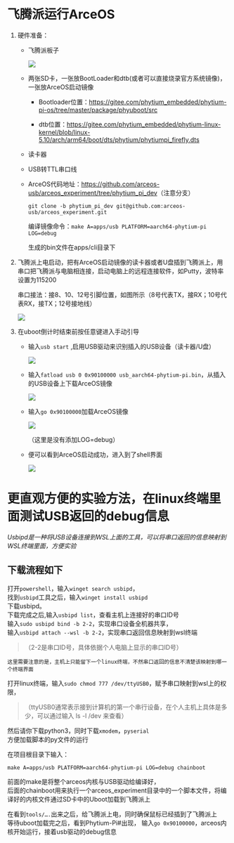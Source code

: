 # 飞腾派运行ArceOS

1. 硬件准备：
   * 飞腾派板子

     ![](https://github.com/chenlongos/raspi4-with-arceos-doc/blob/master/src/assert/飞腾派图片.jpg)

   * 两张SD卡，一张放BootLoader和dtb(或者可以直接烧录官方系统镜像)，一张放ArceOS启动镜像

     * Bootloader位置：<https://gitee.com/phytium_embedded/phytium-pi-os/tree/master/package/phyuboot/src>

     * dtb位置：<https://gitee.com/phytium_embedded/phytium-linux-kernel/blob/linux-5.10/arch/arm64/boot/dts/phytium/phytiumpi_firefly.dts>

   * 读卡器

   * USB转TTL串口线

   * ArceOS代码地址：<https://github.com/arceos-usb/arceos_experiment/tree/phytium_pi_dev>（注意分支）
  
     `git clone -b phytium_pi_dev git@github.com:arceos-usb/arceos_experiment.git`

     编译镜像命令：`make A=apps/usb PLATFORM=aarch64-phytium-pi LOG=debug`

     生成的bin文件在apps/cli目录下

2. 飞腾派上电启动，把有ArceOS启动镜像的读卡器或者U盘插到飞腾派上，用串口把飞腾派与电脑相连接，启动电脑上的远程连接软件，如Putty，波特率设置为115200

   串口接法：接8、10、12号引脚位置，如图所示（8号代表TX，接RX；10号代表RX，接TX；12号接地线）

   ![](https://github.com/chenlongos/raspi4-with-arceos-doc/blob/master/src/assert/飞腾派串口连接示意图.jpg)

3. 在uboot倒计时结束前按任意键进入手动引导
   * 输入`usb start` ,启用USB驱动来识别插入的USB设备（读卡器/U盘）
   
     ![](https://github.com/chenlongos/raspi4-with-arceos-doc/blob/master/src/assert/飞腾派启动ArceOS-1.png)
   
   * 输入`fatload usb 0 0x90100000 usb_aarch64-phytium-pi.bin`，从插入的USB设备上下载ArceOS镜像

     ![](https://github.com/chenlongos/raspi4-with-arceos-doc/blob/master/src/assert/飞腾派启动ArceOS-2.png)

   * 输入`go 0x90100000`加载ArceOS镜像

     ![](https://github.com/chenlongos/raspi4-with-arceos-doc/blob/master/src/assert/飞腾派启动ArceOS-3.png)

     （这里是没有添加LOG=debug）

   * 便可以看到ArceOS启动成功，进入到了shell界面

     ![](https://github.com/chenlongos/raspi4-with-arceos-doc/blob/master/src/assert/飞腾派启动ArceOS-3.png)

更直观方便的实验方法，在linux终端里面测试USB返回的debug信息
==========================================

*Usbipd是一种将USB设备连接到WSL上面的工具，可以将串口返回的信息映射到WSL终端里面，方便实验*

下载流程如下
------------------

打开`powershell`，输入`winget search usbipd`，  
找到`usbipd`工具之后，输入`winget install usbipd`  
下载usbipd。  
下载完成之后,输入`usbipd list`，查看主机上连接好的串口ID号  
输入`sudo usbipd bind -b 2-2`，实现串口设备全机器共享，  
输入`usbipd attach --wsl -b 2-2`，实现串口返回信息映射到wsl终端  
>（2-2是串口ID号，具体依据个人电脑上显示的串口ID号）

```
这里需要注意的是，主机上只能留下一个linux终端，不然串口返回的信息不清楚该映射到哪一个终端界面
```

打开linux终端，输入`sudo chmod 777 /dev/ttyUSB0`，赋予串口映射到wsl上的权限，  

>（ttyUSB0通常表示接到计算机的第一个串行设备，在个人主机上具体是多少，可以通过输入 ls -l /dev 来查看）

然后请你下载python3，同时下载`xmodem`，`pyserial`  
方便加载脚本的py文件的运行

在项目根目录下输入：

```
make A=apps/usb PLATFORM=aarch64-phytium-pi LOG=debug chainboot
```  

前面的make是将整个arceos内核与USB驱动给编译好，  
后面的chainboot用来执行一个arceos_experiment目录中的一个脚本文件，将编译好的内核文件通过SD卡中的Uboot加载到飞腾派上

在看到`tools/….`出来之后，给飞腾派上电，同时确保鼠标已经插到了飞腾派上  
等待uboot加载完之后，看到Phytium-Pi#出现，
输入`go 0x90100000`，arceos内核开始运行，接着usb驱动的debug信息
